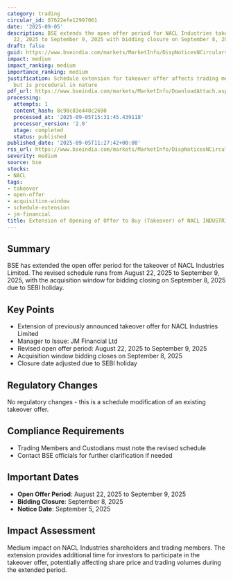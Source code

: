 ```yaml
---
category: trading
circular_id: 07622efe12997061
date: '2025-09-05'
description: BSE extends the open offer period for NACL Industries takeover from August
  22, 2025 to September 9, 2025 with bidding closure on September 8, 2025.
draft: false
guid: https://www.bseindia.com/markets/MarketInfo/DispNoticesNCirculars.aspx?Noticeid={015C3F04-6292-49B2-8854-CB0512C8C8F0}&noticeno=20250905-10&dt=09/05/2025&icount=10&totcount=45&flag=0
impact: medium
impact_ranking: medium
importance_ranking: medium
justification: Schedule extension for takeover offer affects trading members and investors
  but is procedural in nature
pdf_url: https://www.bseindia.com/markets/MarketInfo/DownloadAttach.aspx?id=20250905-10&attachedId=
processing:
  attempts: 1
  content_hash: 8c98c83e448c2690
  processed_at: '2025-09-05T15:31:45.439118'
  processor_version: '2.0'
  stage: completed
  status: published
published_date: '2025-09-05T11:27:42+00:00'
rss_url: https://www.bseindia.com/markets/MarketInfo/DispNoticesNCirculars.aspx?Noticeid={015C3F04-6292-49B2-8854-CB0512C8C8F0}&noticeno=20250905-10&dt=09/05/2025&icount=10&totcount=45&flag=0
severity: medium
source: bse
stocks:
- NACL
tags:
- takeover
- open-offer
- acquisition-window
- schedule-extension
- jm-financial
title: Extension of Opening of Offer to Buy (Takeover) of NACL INDUSTRIES LIMITED
---
```


## Summary

BSE has extended the open offer period for the takeover of NACL Industries Limited. The revised schedule runs from August 22, 2025 to September 9, 2025, with the acquisition window for bidding closing on September 8, 2025 due to SEBI holiday.

## Key Points

- Extension of previously announced takeover offer for NACL Industries Limited
- Manager to Issue: JM Financial Ltd
- Revised open offer period: August 22, 2025 to September 9, 2025
- Acquisition window bidding closes on September 8, 2025
- Closure date adjusted due to SEBI holiday

## Regulatory Changes

No regulatory changes - this is a schedule modification of an existing takeover offer.

## Compliance Requirements

- Trading Members and Custodians must note the revised schedule
- Contact BSE officials for further clarification if needed

## Important Dates

- **Open Offer Period**: August 22, 2025 to September 9, 2025
- **Bidding Closure**: September 8, 2025
- **Notice Date**: September 5, 2025

## Impact Assessment

Medium impact on NACL Industries shareholders and trading members. The extension provides additional time for investors to participate in the takeover offer, potentially affecting share price and trading volumes during the extended period.